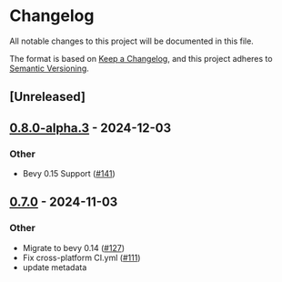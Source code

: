 # Changelog

All notable changes to this project will be documented in this file.

The format is based on [Keep a Changelog](https://keepachangelog.com/en/1.0.0/),
and this project adheres to [Semantic Versioning](https://semver.org/spec/v2.0.0.html).

## [Unreleased]

## [0.8.0-alpha.3](https://github.com/makspll/bevy_mod_scripting/compare/bevy_mod_scripting_lua_derive-v0.8.0-alpha.2...bevy_mod_scripting_lua_derive-v0.8.0-alpha.3) - 2024-12-03

### Other

- Bevy 0.15 Support ([#141](https://github.com/makspll/bevy_mod_scripting/pull/141))

## [0.7.0](https://github.com/makspll/bevy_mod_scripting/compare/bevy_mod_scripting_lua_derive-v0.6.0...bevy_mod_scripting_lua_derive-v0.7.0) - 2024-11-03

### Other

- Migrate to bevy 0.14 ([#127](https://github.com/makspll/bevy_mod_scripting/pull/127))
- Fix cross-platform CI.yml ([#111](https://github.com/makspll/bevy_mod_scripting/pull/111))
- update metadata
